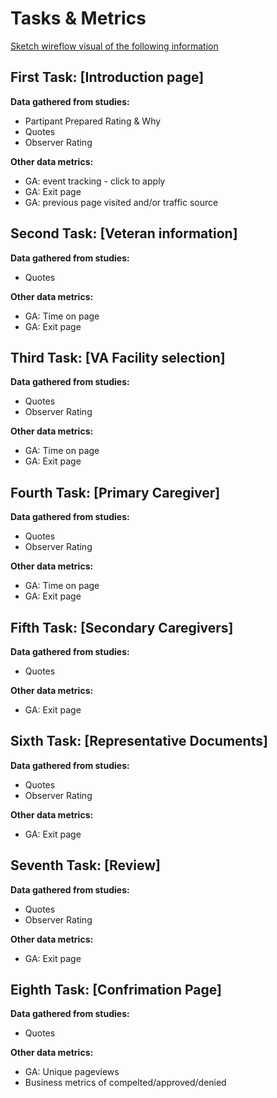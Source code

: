 # Tasks & Metrics
[Sketch wireflow visual of the following information](https://www.sketch.com/s/5a676881-7aa8-4054-9b6e-34d86ced43d8/a/agdoOoP)



## First Task: [Introduction page]

**Data gathered from studies:**
- Partipant Prepared Rating & Why 
- Quotes
- Observer Rating

**Other data metrics:**
- GA: event tracking - click to apply
- GA: Exit page
- GA: previous page visited and/or traffic source



## Second Task: [Veteran information]

**Data gathered from studies:**
- Quotes

**Other data metrics:**
- GA: Time on page
- GA: Exit page


## Third Task: [VA Facility selection] 

**Data gathered from studies:**
- Quotes
- Observer Rating


**Other data metrics:**
- GA: Time on page
- GA: Exit page


## Fourth Task: [Primary Caregiver]

**Data gathered from studies:**
- Quotes
- Observer Rating

**Other data metrics:**
- GA: Time on page
- GA: Exit page 



## Fifth Task: [Secondary Caregivers]

**Data gathered from studies:**
- Quotes

**Other data metrics:**
- GA: Exit page



## Sixth Task: [Representative Documents]

**Data gathered from studies:**
- Quotes
- Observer Rating

**Other data metrics:**
- GA: Exit page


## Seventh Task: [Review]

**Data gathered from studies:**
- Quotes
- Observer Rating

**Other data metrics:**
- GA: Exit page


## Eighth Task: [Confrimation Page]

**Data gathered from studies:**
- Quotes

**Other data metrics:**
- GA: Unique pageviews
- Business metrics of compelted/approved/denied


